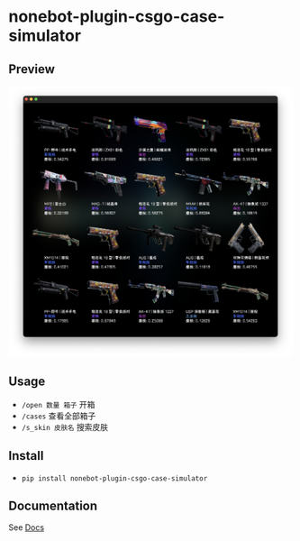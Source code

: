 # nonebot-plugin-csgo-case-simulator

## Preview
![screenshot](./screenshot/screenshot2.png)

## Usage
* `/open 数量 箱子` 开箱
* `/cases` 查看全部箱子
* `/s_skin 皮肤名` 搜索皮肤

## Install
* `pip install nonebot-plugin-csgo-case-simulator`

## Documentation

See [Docs](https://v2.nonebot.dev/)

